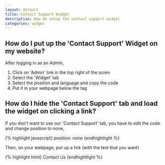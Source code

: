 ```yaml
---
layout: default
title: Contact Support Widget
description: How do setup the contact support widget
categories: widget
---
```


How do I put up the 'Contact Support' Widget on my website?
-----------------------------------------------------------

After logging in as an Admin,

1. Click on 'Admin' link in the top right of the scren
2. Select the 'Widget' tab
3. Select the position and language and copy the code 
4. Put it in your webpage below the </body> tag

How do I hide the 'Contact Support' tab and load the widget on clicking a link?
-------------------------------------------------------------------------------

If you don't want to use our 'Contact Support' tab, you have to edit the code and change position to none,


{% highlight javascript}
position: none
{endhightlight %}

Then, on your webpage, put up a link (with the text that you want)

{% highlight html}
<a data-controls-modal='sb-overlay'>Contact Us</a>
{endhightlight %}
